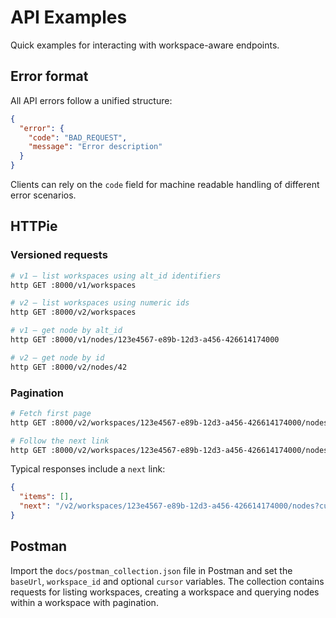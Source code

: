 # API Examples

Quick examples for interacting with workspace-aware endpoints.

## Error format

All API errors follow a unified structure:

```json
{
  "error": {
    "code": "BAD_REQUEST",
    "message": "Error description"
  }
}
```

Clients can rely on the ``code`` field for machine readable handling of
different error scenarios.

## HTTPie

### Versioned requests

```bash
# v1 – list workspaces using alt_id identifiers
http GET :8000/v1/workspaces

# v2 – list workspaces using numeric ids
http GET :8000/v2/workspaces

# v1 – get node by alt_id
http GET :8000/v1/nodes/123e4567-e89b-12d3-a456-426614174000

# v2 – get node by id
http GET :8000/v2/nodes/42
```

### Pagination

```bash
# Fetch first page
http GET :8000/v2/workspaces/123e4567-e89b-12d3-a456-426614174000/nodes?limit=2

# Follow the next link
http GET :8000/v2/workspaces/123e4567-e89b-12d3-a456-426614174000/nodes?cursor=eyJrIjoiMTIzIn0=
```

Typical responses include a ``next`` link:

```json
{
  "items": [],
  "next": "/v2/workspaces/123e4567-e89b-12d3-a456-426614174000/nodes?cursor=eyJrIjoiMTIzIn0="
}
```

## Postman

Import the `docs/postman_collection.json` file in Postman and set the `baseUrl`, `workspace_id` and optional `cursor` variables. The collection contains requests for listing workspaces, creating a workspace and querying nodes within a workspace with pagination.

